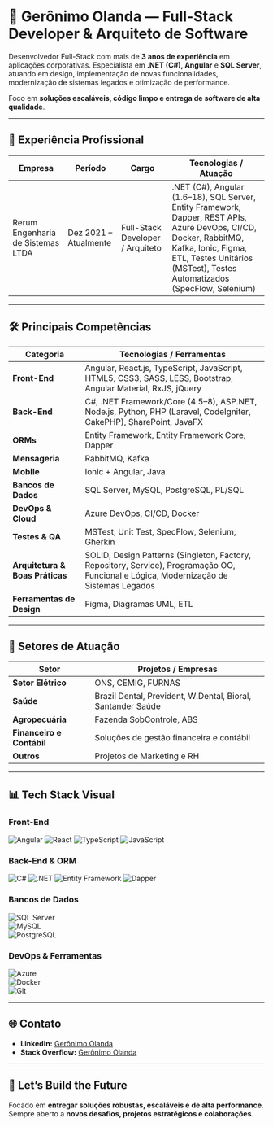 # 🌟 Gerônimo Olanda — Full-Stack Developer & Arquiteto de Software  

Desenvolvedor Full-Stack com mais de **3 anos de experiência** em aplicações corporativas. Especialista em **.NET (C#), Angular** e **SQL Server**, atuando em design, implementação de novas funcionalidades, modernização de sistemas legados e otimização de performance.  

Foco em **soluções escaláveis, código limpo e entrega de software de alta qualidade**.  

---

## 💼 Experiência Profissional  

| Empresa | Período | Cargo | Tecnologias / Atuação |
|--------|---------|------|---------------------|
| Rerum Engenharia de Sistemas LTDA | Dez 2021 – Atualmente | Full-Stack Developer / Arquiteto | .NET (C#), Angular (1.6–18), SQL Server, Entity Framework, Dapper, REST APIs, Azure DevOps, CI/CD, Docker, RabbitMQ, Kafka, Ionic, Figma, ETL, Testes Unitários (MSTest), Testes Automatizados (SpecFlow, Selenium) |

---

## 🛠 Principais Competências  

| Categoria | Tecnologias / Ferramentas |
|-----------|---------------------------|
| **Front-End** | Angular, React.js, TypeScript, JavaScript, HTML5, CSS3, SASS, LESS, Bootstrap, Angular Material, RxJS, jQuery |
| **Back-End** | C#, .NET Framework/Core (4.5–8), ASP.NET, Node.js, Python, PHP (Laravel, CodeIgniter, CakePHP), SharePoint, JavaFX |
| **ORMs** | Entity Framework, Entity Framework Core, Dapper |
| **Mensageria** | RabbitMQ, Kafka |
| **Mobile** | Ionic + Angular, Java |
| **Bancos de Dados** | SQL Server, MySQL, PostgreSQL, PL/SQL |
| **DevOps & Cloud** | Azure DevOps, CI/CD, Docker |
| **Testes & QA** | MSTest, Unit Test, SpecFlow, Selenium, Gherkin |
| **Arquitetura & Boas Práticas** | SOLID, Design Patterns (Singleton, Factory, Repository, Service), Programação OO, Funcional e Lógica, Modernização de Sistemas Legados |
| **Ferramentas de Design** | Figma, Diagramas UML, ETL |

---

## 🏢 Setores de Atuação  

| Setor | Projetos / Empresas |
|-------|-------------------|
| **Setor Elétrico** | ONS, CEMIG, FURNAS |
| **Saúde** | Brazil Dental, Prevident, W.Dental, Bioral, Santander Saúde |
| **Agropecuária** | Fazenda SobControle, ABS |
| **Financeiro e Contábil** | Soluções de gestão financeira e contábil |
| **Outros** | Projetos de Marketing e RH |

---

## 📊 Tech Stack Visual  

### **Front-End**
![Angular](https://img.shields.io/badge/Angular-DD0031?style=for-the-badge&logo=angular&logoColor=white) 
![React](https://img.shields.io/badge/React-20232a?style=for-the-badge&logo=react&logoColor=61DAFB) 
![TypeScript](https://img.shields.io/badge/TypeScript-007ACC?style=for-the-badge&logo=typescript&logoColor=white) 
![JavaScript](https://img.shields.io/badge/JavaScript-F7DF1E?style=for-the-badge&logo=javascript&logoColor=black)  

### **Back-End & ORM**
![C#](https://img.shields.io/badge/C%23-239120?style=for-the-badge&logo=csharp&logoColor=white) 
![.NET](https://img.shields.io/badge/.NET-5C2D91?style=for-the-badge&logo=.net&logoColor=white) 
![Entity Framework](https://img.shields.io/badge/Entity%20Framework-512BD4?style=for-the-badge&logo=microsoft&logoColor=white) 
![Dapper](https://img.shields.io/badge/Dapper-FF4F00?style=for-the-badge&logo=none)  

### **Bancos de Dados**
![SQL Server](https://img.shields.io/badge/SQL%20Server-CC2927?style=for-the-badge&logo=microsoft%20sql%20server&logoColor=white)  
![MySQL](https://img.shields.io/badge/MySQL-4479A1?style=for-the-badge&logo=mysql&logoColor=white)  
![PostgreSQL](https://img.shields.io/badge/PostgreSQL-336791?style=for-the-badge&logo=postgresql&logoColor=white)  

### **DevOps & Ferramentas**
![Azure](https://img.shields.io/badge/Azure-0072C6?style=for-the-badge&logo=microsoftazure&logoColor=white)  
![Docker](https://img.shields.io/badge/Docker-0db7ed?style=for-the-badge&logo=docker&logoColor=white)  
![Git](https://img.shields.io/badge/Git-F05033?style=for-the-badge&logo=git&logoColor=white)  

---

## 🌐 Contato  

- **LinkedIn:** [Gerônimo Olanda](https://www.linkedin.com/in/ger%C3%B4nimo-olanda-9a6a4313a/)  
- **Stack Overflow:** [Gerônimo Olanda](https://stackoverflow.com/users/15027309/geronimo-olanda)  

---

## 🚀 Let’s Build the Future  

Focado em **entregar soluções robustas, escaláveis e de alta performance**.  
Sempre aberto a **novos desafios, projetos estratégicos e colaborações**.
